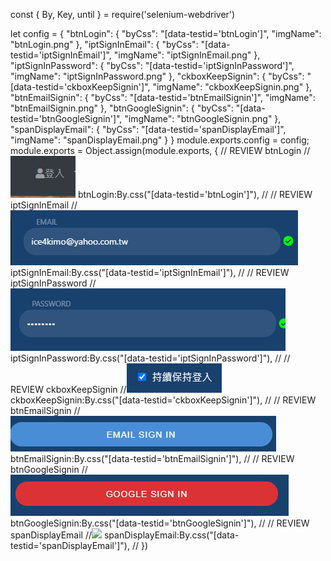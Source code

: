 const {
        By,
        Key,
        until
    } = require('selenium-webdriver')

let config = {
    "btnLogin": {
        "byCss": "[data-testid='btnLogin']",
        "imgName": "btnLogin.png"
    },
    "iptSignInEmail": {
        "byCss": "[data-testid='iptSignInEmail']",
        "imgName": "iptSignInEmail.png"
    },
    "iptSignInPassword": {
        "byCss": "[data-testid='iptSignInPassword']",
        "imgName": "iptSignInPassword.png"
    },
    "ckboxKeepSignin": {
        "byCss": "[data-testid='ckboxKeepSignin']",
        "imgName": "ckboxKeepSignin.png"
    },
    "btnEmailSignin": {
        "byCss": "[data-testid='btnEmailSignin']",
        "imgName": "btnEmailSignin.png"
    },
    "btnGoogleSignin": {
        "byCss": "[data-testid='btnGoogleSignin']",
        "imgName": "btnGoogleSignin.png"
    },
    "spanDisplayEmail": {
        "byCss": "[data-testid='spanDisplayEmail']",
        "imgName": "spanDisplayEmail.png"
    }
}
module.exports.config = config;
module.exports = Object.assign(module.exports, {
    // REVIEW btnLogin
    //![](imgs/btnLogin.png)
    btnLogin:By.css("[data-testid='btnLogin']"),
    //
    // REVIEW iptSignInEmail
    //![](imgs/iptSignInEmail.png)
    iptSignInEmail:By.css("[data-testid='iptSignInEmail']"),
    //
    // REVIEW iptSignInPassword
    //![](imgs/iptSignInPassword.png)
    iptSignInPassword:By.css("[data-testid='iptSignInPassword']"),
    //
    // REVIEW ckboxKeepSignin
    //![](imgs/ckboxKeepSignin.png)
    ckboxKeepSignin:By.css("[data-testid='ckboxKeepSignin']"),
    //
    // REVIEW btnEmailSignin
    //![](imgs/btnEmailSignin.png)
    btnEmailSignin:By.css("[data-testid='btnEmailSignin']"),
    //
    // REVIEW btnGoogleSignin
    //![](imgs/btnGoogleSignin.png)
    btnGoogleSignin:By.css("[data-testid='btnGoogleSignin']"),
    //
    // REVIEW spanDisplayEmail
    //![](imgs/spanDisplayEmail.png)
    spanDisplayEmail:By.css("[data-testid='spanDisplayEmail']"),
    //
})